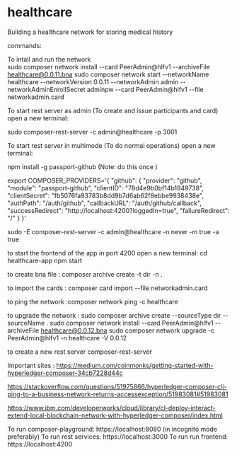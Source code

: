 # healthcare

Building a healthcare network for storing medical history

commands:

To intall and run the network  
sudo composer network install --card PeerAdmin@hlfv1 --archiveFile healthcare@0.0.11.bna
sudo composer network start --networkName healthcare --networkVersion 0.0.11 --networkAdmin admin --networkAdminEnrollSecret adminpw --card PeerAdmin@hlfv1 --file networkadmin.card


To start rest server as admin (To create and issue participants and card) open a new terminal:

sudo composer-rest-server -c admin@healthcare -p 3001

To start rest server in multimode (To do normal operations) open a new terminal:

npm install -g passport-github  (Note: do this once )

export COMPOSER_PROVIDERS='{
  "github": {
    "provider": "github",
    "module": "passport-github",
    "clientID": "78d4e9b0bf14b1849738",
    "clientSecret": "fb5076fa93783b8dd9b7d6ab62f8ebbe9938438e",
    "authPath": "/auth/github",
    "callbackURL": "/auth/github/callback",
    "successRedirect": "http://localhost:4200?loggedIn=true",
    "failureRedirect": "/"
  }
}'

sudo -E composer-rest-server -c admin@healthcare -n never  -m true -a true


to start the frontend of the app in port 4200 open a new terminal:
cd healthcare-app
npm start

to create bna file : composer archive create -t dir -n . 

to import the cards : composer card import --file networkadmin.card

to ping the network :composer network ping -c healthcare 

to upgrade the network :
sudo composer archive create --sourceType dir --sourceName .
sudo composer network install --card PeerAdmin@hlfv1 --archiveFile healthcare@0.0.12.bna
sudo composer network upgrade -c PeerAdmin@hlfv1 -n healthcare -V 0.0.12

to create a new rest server 
composer-rest-server

Important sites :
https://medium.com/coinmonks/getting-started-with-hyperledger-composer-34cb7228d44c

https://stackoverflow.com/questions/51975866/hyperledger-composer-cli-ping-to-a-business-network-returns-accessexception/51983081#51983081

https://www.ibm.com/developerworks/cloud/library/cl-deploy-interact-extend-local-blockchain-network-with-hyperledger-composer/index.html

To run composer-playground: https://localhost:8080 (in incognito mode preferably)
To run rest services: https://localhost:3000
To run run frontend: https://localhost:4200
